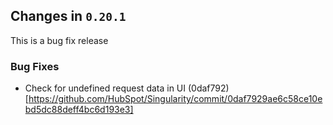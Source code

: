## Changes in `0.20.1`

This is a bug fix release

### Bug Fixes

- Check for undefined request data in UI (0daf792)[https://github.com/HubSpot/Singularity/commit/0daf7929ae6c58ce10ebd5dc88deff4bc6d193e3]
